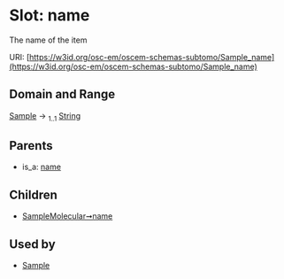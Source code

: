 
# Slot: name

The name of the item

URI: [https://w3id.org/osc-em/oscem-schemas-subtomo/Sample_name](https://w3id.org/osc-em/oscem-schemas-subtomo/Sample_name)


## Domain and Range

[Sample](Sample.md) &#8594;  <sub>1..1</sub> [String](types/String.md)

## Parents

 *  is_a: [name](name.md)

## Children

 *  [SampleMolecular➞name](SampleMolecular_name.md)

## Used by

 * [Sample](Sample.md)
